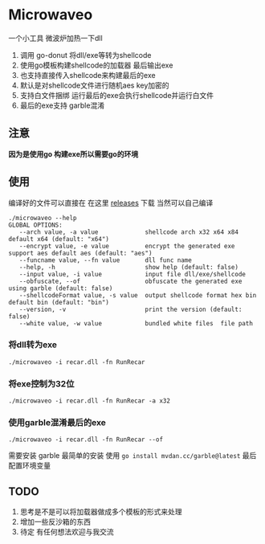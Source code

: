 # Microwaveo

一个小工具 微波炉加热一下dll  

1. 调用 go-donut 将dll/exe等转为shellcode
2. 使用go模板构建shellcode的加载器 最后输出exe
3. 也支持直接传入shellcode来构建最后的exe
4. 默认是对shellcode文件进行随机aes key加密的
5. 支持白文件捆绑 运行最后的exe会执行shellcode并运行白文件
6. 最后的exe支持 garble混淆

## 注意
**因为是使用go 构建exe所以需要go的环境**

## 使用

编译好的文件可以直接在 在这里 [releases](https://github.com/Ciyfly/microwaveo/releases)  下载 当然可以自己编译

```shell
./microwaveo --help
GLOBAL OPTIONS:
   --arch value, -a value             shellcode arch x32 x64 x84 default x64 (default: "x64")
   --encrypt value, -e value          encrypt the generated exe support aes default aes (default: "aes")
   --funcname value, --fn value       dll func name
   --help, -h                         show help (default: false)
   --input value, -i value            input file dll/exe/shellcode
   --obfuscate, --of                  obfuscate the generated exe using garble (default: false)
   --shellcodeFormat value, -s value  output shellcode format hex bin default bin (default: "bin")
   --version, -v                      print the version (default: false)
   --white value, -w value            bundled white files  file path
```

### 将dll转为exe

```shell
./microwaveo -i recar.dll -fn RunRecar
```

### 将exe控制为32位
```
./microwaveo -i recar.dll -fn RunRecar -a x32
```

### 使用garble混淆最后的exe
```
./microwaveo -i recar.dll -fn RunRecar --of
```
需要安装 garble
最简单的安装 使用 `go install mvdan.cc/garble@latest` 最后配置环境变量


## TODO

1. 思考是不是可以将加载器做成多个模板的形式来处理
2. 增加一些反沙箱的东西
3. 待定 有任何想法欢迎与我交流


